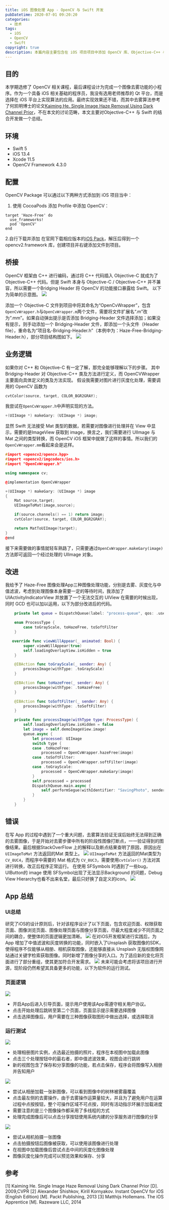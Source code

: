 ```yaml
---
title: iOS 图像处理 App - OpenCV 与 Swift 开发
pubDatetime: 2020-07-01 09:20:20
categories:
  - 技术
tags:
  - iOS
  - OpenCV
  - Swift
copyright: true
description: 本篇内容主要包含在 iOS 项目项目中添加 OpenCV 库、Objective-C++ 与 Swift 的结合使用，及桥接文件的添加等等，为 OpenCV 系列的第四篇文章。
---
```


## 目的

本学期选修了 OpenCV 相关课程，最后课程设计为完成一个图像去雾功能的小程序。作为一个具备 iOS 相关基础的程序员，我没有选用老师推荐的 Qt 平台，而是选择在 iOS 平台上实现算法的应用。最终实现效果还不错，而其中去雾算法参考了何凯明博士的论文[Kaiming He. Single Image Haze Removal Using Dark Channel Prior](http://kaiminghe.com/publications/cvpr09.pdf)，不在本文的讨论范畴，本文主要对Objective-C++ 与 Swift 的结合开发做一个总结。

## 环境

- Swift 5
- iOS 13.4
- Xcode 11.5
- OpenCV Framework 4.3.0

## 配置

OpenCV Package 可以通过以下两种方式添加到 iOS 项目当中：

1. 使用 CocoaPods 添加
   Profile 中添加 OpenCV：

```
target 'Haze-Free' do
  use_frameworks!
  pod 'OpenCV'
end
```

2.自行下载并添加
在官网下载相应版本的[iOS Pack](https://opencv.org/releases/)，解压后得到一个 opencv2.framework 库，创建项目并右键添加文件到项目。

## 桥接

OpenCV 框架由 C++ 进行编码，通过将 C++ 代码插入 Objective-C 就成为了 Objective-C++ 代码。但是 Swift 本身与 Objective-C / Objective-C++ 并不兼容，所以需要一个Bridging Header 将 OpenCV 的功能接口暴露给 Swift。
以下为简单的示意图。
![](http://image.stephenfang.me/%E6%88%AA%E5%9B%BE2020-07-12%20at%2015.18.30.png)

添加一个 Objective-C 文件到项目中将其命名为“OpenCvWrapper”，包含`OpenCvWrapper.h`与`OpenCvWrapper.m`两个文件，需要将文件扩展名“.m”改为“.mm”。如果自动弹出提示是否添加 Bridging-Header 文件选择添加；如果没有提示，则手动添加一个 Bridging-Header 文件，即添加一个头文件（Header file），重命名为“项目名-Bridging-Header.h”（本例中为：Haze-Free-Bridging-Header.h），部分项目结构图如下。
![](http://image.stephenfang.me/%E6%88%AA%E5%9B%BE2020-07-12%20at%2015.54.22.png)

## 业务逻辑

如果你对 C++ 和 Objective-C 有一定了解，那完全能够理解以下的步骤。
其中 Bridging-Header 对 Objective-C++ 类及方法进行定义，而 OpenCVWrapper 主要面向具体定义的类及方法实现。
假设我需要对图片进行灰度化处理，需要调用的 OpenCV 函数为

```c++
cvtColor(source, target, COLOR_BGR2GRAY);
```

我尝试在`OpenCvWrapper.h`中声明实现的方法。

```c++
+(UIImage *) makeGary: (UIImage *) image;
```

显然 Swift 无法接受 Mat 类型的数据，若需要对图像进行处理并在 View 中显示，需要的是ImageView 获取到 image，换言之，我们需要进行 UIImage 与 Mat 之间的类型转换，而 OpenCV iOS 框架中就做了这样的事情。所以我们的`OpenCvWrapper.mm`看起来会是这样。

```c++
#import <opencv2/opencv.hpp>
#import <opencv2/imgcodecs/ios.h>
#import "OpenCvWrapper.h"

using namespace cv;

@implementation OpenCvWrapper

+(UIImage *) makeGary: (UIImage *) image
{
    Mat source,target;
    UIImageToMat(image,source);

    if(source.channels() == 1) return image;
    cvtColor(source, target, COLOR_BGR2GRAY);

    return MatToUIImage(target);
}
@end
```

接下来需要做的事情就轻车熟路了，只需要通过`OpenCvWrapper.makeGary(image)`方法即可返回一个经过处理的 UIImage 对象。

## 改进

我给予了 Haze-Free 图像处理App三种图像处理功能，分别是去雾、灰度化与中值滤波，考虑到处理图像本身需要一定的等待时间，我添加了 UIActivityIndicatorView 并放置了一个无法交互的 UIView 在需要的时候出现，同时 GCD 也可以加以运用，以下为部分改进后的代码。

```swift
    private let queue = DispatchQueue(label: "process-queue", qos: .userInitiated)

    enum ProcessType {
        case toGrayScale, toHazeFree, toSoftFilter
    }

   override func viewWillAppear(_ animated: Bool) {
        super.viewWillAppear(true)
        self.loadingOverlayView.isHidden = true
    }

    @IBAction func toGrayScale(_ sender: Any) {
        processImage(withType: .toGrayScale)
    }

    @IBAction func toHazeFree(_ sender: Any) {
        processImage(withType: .toHazeFree)
    }

    @IBAction func toSoftFilter(_ sender: Any) {
        processImage(withType: .toSoftFilter)
    }

    private func processImage(withType type: ProcessType) {
        self.loadingOverlayView.isHidden = false
        let image = self.demoImageView.image!
        queue.async {
            let processed: UIImage
            switch type {
            case .toHazeFree:
                processed = OpenCvWrapper.hazeFree(image)
            case .toSoftFilter:
                processed = OpenCvWrapper.softFilter(image)
            case .toGrayScale:
                processed = OpenCvWrapper.makeGary(image)
            }
            self.processed = processed
            DispatchQueue.main.async {
                self.performSegue(withIdentifier: "SavingPhoto", sender: nil)
            }
        }
    }
```

## 错误

在写 App 的过程中遇到了一个重大问题，去雾算法验证无误后始终无法得到正确的去雾图像，于是开始对去雾步骤中所有的阶段性图像打断点，一一验证得到的图像结果。最后根据StackOverFlow 上的解释以及断点结果查明了原因，原因出在 `UIImageToMat` 方法返回的Mat 类型上。
![](http://image.stephenfang.me/%E6%88%AA%E5%9B%BE2020-07-12%20at%2016.40.11.png)
`UIImageToMat` 方法返回的Mat类型为 `CV_8UC4`，而程序中需要的 Mat 格式为 `CV_8UC3`，需要使用`cvtColor()` 方法对其进行转换，改正后程序正常运行。
在使用 SFSymbols 时遇到了一些bug，UIButton的 image 使用 SFSymbol出现了无法显示Background 的问题，Debug View Hierarchy也看不出来名堂，最后只好换了自定义的icon。
![](http://image.stephenfang.me/%E6%88%AA%E5%9B%BE2020-07-12%20at%2016.51.25.png)

## App 总结

### UI总结

研究了iOS的设计原则后，针对该程序设计了以下页面，包含欢迎页面、权限获取页面、图像浏览页面、图像处理页面与图像分享页面，尽最大程度减少不同页面之间的耦合，使整体的页面逻辑更加清晰。
![](http://image.stephenfang.me/%E6%88%AA%E5%9B%BE2020-07-12%20at%2016.56.25.png)
在对iOS开发框架进行实践后，为 App 增加了中值滤波和灰度转换的功能，同时嵌入了Unsplash 获取图像的SDK，使得程序不仅能够从相册、相机获取图像，还能够直接从 Unsplash 无版权图像网站通过关键字检索获取图像。同时新增了图像分享的入口。为了适应新的变化将页面进行了部分重组，使其更加符合开发需求。
![](http://image.stephenfang.me/%E6%88%AA%E5%9B%BE2020-07-12%20at%2016.58.22.png)
未来可能会考虑将该项目进行开源，现阶段仍然希望其具备更多的功能，以下为软件的运行测试。

### 页面逻辑

![](http://image.stephenfang.me/%E6%88%AA%E5%9B%BE2020-07-12%20at%2016.44.23.png)

- 开启App后进入引导页面，提示用户使用该App需遵守相关用户协议。
- 点击开始处理后跳转至第二个页面，页面显示提示需要选择图像
- 点击选择图像后，用户需要在三种图像获取图形中做出选择，或选择取消

### 运行测试

![](http://image.stephenfang.me/%E6%88%AA%E5%9B%BE2020-07-12%20at%2016.46.41.png)

- 处理相册图片实例，点选最近拍摄的照片，程序在本视图中加载此图像
- 点击三个处理按钮中的最右者，即中值滤波效果，视图会进行跳转
- 新的视图包含了保存和分享图像的功能，若点击保存，程序会将图像写入相册并告知用户

![](http://image.stephenfang.me/%E6%88%AA%E5%9B%BE2020-07-12%20at%2016.51.50.png)

- 尝试从相册加载一张新图像，可以看到图像中的树林被雾霾覆盖
- 点击最左侧的去雾操作，由于去雾操作运算量较大，并且为了避免用户在运算过程中点按按钮，整个可操作区域不可点按，同时有活动指示环展示加载进度
- 需要注意的是三个图像操作都采用了多线程的方式
- 处理完成图像后可以点击分享按钮使用系统内建的分享服务进行图像的分享

![](http://image.stephenfang.me/%E6%88%AA%E5%9B%BE2020-07-12%20at%2016.54.28.png)

- 尝试从相机拍摄一张图像
- 点击拍摄按钮后图像被获取，可以使用该图像进行处理
- 在视图中加载图像后尝试点击中间的灰度化图像处理
- 图像灰度化操作完成可以预览效果和保存、分享

## 参考

[1] Kaiming He. Single Image Haze Removal Using Dark Channel Prior [D]. 2009,CVPR
[2] Alexander Shishkov, Kirill Kornyakov. Instant OpenCV for iOS (English Edition) [M]. Packt Publishing, 2013
[3] Matthijs Hollemans. The iOS Apprentice [M]. Razeware LLC, 2014
